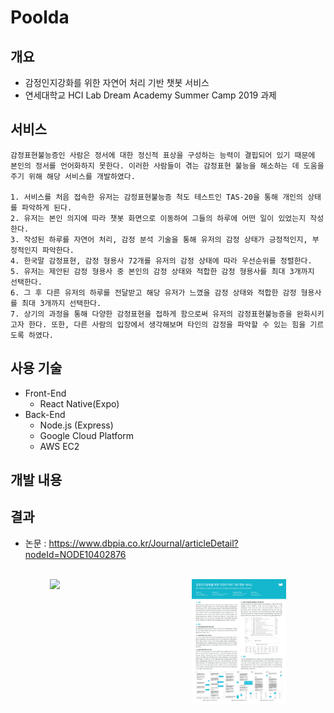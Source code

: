 # Poolda

## 개요

- 감정인지강화를 위한 자연어 처리 기반 챗봇 서비스
- 연세대학교 HCI Lab Dream Academy Summer Camp 2019 과제

## 서비스

```
감정표현불능증인 사람은 정서에 대한 정신적 표상을 구성하는 능력이 결핍되어 있기 때문에 본인의 정서를 언어화하지 못한다. 이러한 사람들이 겪는 감정표현 불능을 해소하는 데 도움을 주기 위해 해당 서비스를 개발하였다.

1. 서비스를 처음 접속한 유저는 감정표현불능증 척도 테스트인 TAS-20을 통해 개인의 상태를 파악하게 된다.
2. 유저는 본인 의지에 따라 챗봇 화면으로 이동하여 그들의 하루에 어떤 일이 있었는지 작성한다.
3. 작성된 하루를 자연어 처리, 감정 분석 기술을 통해 유저의 감정 상태가 긍정적인지, 부정적인지 파악한다.
4. 한국말 감정표현, 감정 형용사 72개를 유저의 감정 상태에 따라 우선순위를 정렬한다.
5. 유저는 제안된 감정 형용사 중 본인의 감정 상태와 적합한 감정 형용사를 최대 3개까지 선택한다.
6. 그 후 다른 유저의 하루를 전달받고 해당 유저가 느꼈을 감정 상태와 적합한 감정 형용사를 최대 3개까지 선택한다.
7. 상기의 과정을 통해 다양한 감정표현을 접하게 함으로써 유저의 감정표현불능증을 완화시키고자 한다. 또한, 다른 사람의 입장에서 생각해보며 타인의 감정을 파악할 수 있는 힘을 기르도록 하였다.
```

## 사용 기술

- Front-End
  - React Native(Expo)
- Back-End
  - Node.js (Express)
  - Google Cloud Platform
  - AWS EC2

## 개발 내용

## 결과

- 논문 : https://www.dbpia.co.kr/Journal/articleDetail?nodeId=NODE10402876

<br />

<div style="display: flex; justify-content: space-around;">
  <img src="./poolda-preview.gif" width="20%" />
  <img src="./poolda-poster.png" width="30%" />
</div>
